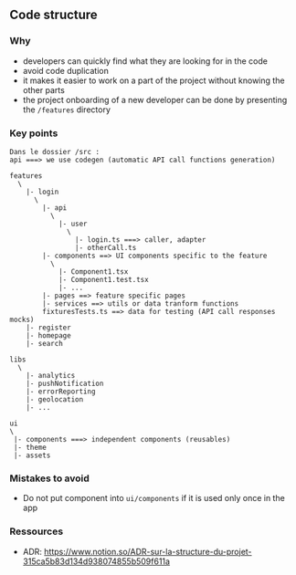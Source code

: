 ## Code structure

### Why

- developers can quickly find what they are looking for in the code
- avoid code duplication
- it makes it easier to work on a part of the project without knowing the other parts
- the project onboarding of a new developer can be done by presenting the `/features` directory

### Key points

```
Dans le dossier /src :
api ===> we use codegen (automatic API call functions generation)

features
  \
    |- login
      \
        |- api
          \
            |- user
              \
                |- login.ts ===> caller, adapter
                |- otherCall.ts
        |- components ==> UI components specific to the feature
          \
            |- Component1.tsx
            |- Component1.test.tsx
            |- ...
        |- pages ==> feature specific pages
        |- services ==> utils or data tranform functions
        fixturesTests.ts ==> data for testing (API call responses mocks)
    |- register
    |- homepage
    |- search

libs
  \
    |- analytics
    |- pushNotification
    |- errorReporting
    |- geolocation
    |- ...

ui
\
 |- components ===> independent components (reusables)
 |- theme
 |- assets
```

### Mistakes to avoid

- Do not put component into `ui/components` if it is used only once in the app

### Ressources

- ADR: https://www.notion.so/ADR-sur-la-structure-du-projet-315ca5b83d134d938074855b509f611a
